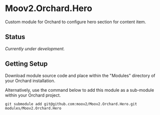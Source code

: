 # Moov2.Orchard.Hero

Custom module for Orchard to configure hero section for content item.

## Status

*Currently under development.*

## Getting Setup

Download module source code and place within the "Modules" directory of your Orchard installation.

Alternatively, use the command below to add this module as a sub-module within your Orchard project.

    git submodule add git@github.com:moov2/Moov2.Orchard.Hero.git modules/Moov2.Orchard.Hero
